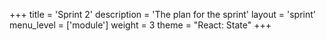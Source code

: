 +++
title = 'Sprint 2'
description = 'The plan for the sprint'
layout = 'sprint'
menu_level = ['module']
weight = 3
theme = "React: State"
+++


